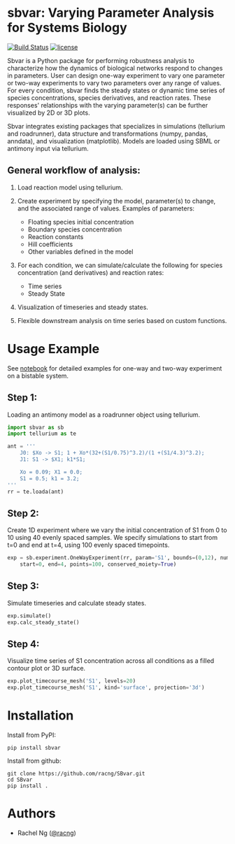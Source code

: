# sbvar: Varying Parameter Analysis for Systems Biology
[![Build Status](https://app.travis-ci.com/racng/SBvar.svg?branch=main)](https://app.travis-ci.com/racng/SBvar)
[![license](https://img.shields.io/github/license/racng/SBvar.svg?style=flat-square)](https://github.com/racng/SBvar.svg/main/LICENSE)

Sbvar is a Python package for performing robustness analysis to characterize how the dynamics of biological networks respond to changes in parameters. User can design one-way experiment to vary one parameter or two-way experiments to vary two parameters over any range of values. For every condition, sbvar finds the steady states or dynamic time series of species concentrations, species derivatives, and reaction rates. These responses' relationships with the varying parameter(s) can be further visualized by 2D or 3D plots.

Sbvar integrates existing packages that specializes in simulations (tellurium and roadrunner), data structure and transformations (numpy, pandas, anndata), and visualization (matplotlib). Models are loaded using SBML or antimony input via tellurium. 

## General workflow of analysis:
1. Load reaction model using tellurium.
2. Create experiment by specifying the model, parameter(s) to change, and the associated range of values. Examples of parameters:
    - Floating species initial concentration 
    - Boundary species concentration
    - Reaction constants
    - Hill coefficients
    - Other variables defined in the model

3. For each condition, we can simulate/calculate the following for species concentration (and derivatives) and reaction rates:
    - Time series
    - Steady State
4. Visualization of timeseries and steady states.
5. Flexible downstream analysis on time series based on custom functions.  

# Usage Example
See [notebook](https://github.com/racng/SBvar/blob/main/notebook/bistable_system.ipynb) for detailed examples for one-way and two-way experiment on a bistable system.
## Step 1:
Loading an antimony model as a roadrunner object using tellurium. 
```Python
import sbvar as sb
import tellurium as te

ant = '''
    J0: $Xo -> S1; 1 + Xo*(32+(S1/0.75)^3.2)/(1 +(S1/4.3)^3.2);
    J1: S1 -> $X1; k1*S1;

    Xo = 0.09; X1 = 0.0;
    S1 = 0.5; k1 = 3.2;
'''
rr = te.loada(ant)
```

## Step 2:
Create 1D experiment where we vary the initial concentration of S1 from 0 to 10 using 40 evenly spaced samples. We specify simulations to start from t=0 and end at t=4, using 100 evenly spaced timepoints. 

```Python
exp = sb.experiment.OneWayExperiment(rr, param='S1', bounds=(0,12), num=40, 
    start=0, end=4, points=100, conserved_moiety=True)
```
## Step 3:
Simulate timeseries and calculate steady states.
```Python
exp.simulate()
exp.calc_steady_state()
```
## Step 4:
Visualize time series of S1 concentration across all conditions as a filled contour plot or 3D surface. 
```Python
exp.plot_timecourse_mesh('S1', levels=20)
exp.plot_timecourse_mesh('S1', kind='surface', projection='3d')

```

# Installation

Install from PyPI:
```
pip install sbvar
```
Install from github:
```
git clone https://github.com/racng/SBvar.git
cd SBvar
pip install .
```

# Authors
- Rachel Ng ([@racng](https://github.com/racng))